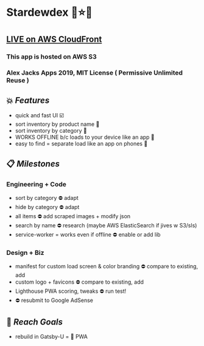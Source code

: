 # Stardewdex :melon::star::card_index:

## [LIVE on AWS CloudFront](https://stardewdex.com/)

### This app is hosted on AWS S3
### Alex Jacks Apps 2019, MIT License ( Permissive Unlimited Reuse )

## 💥 _Features_

- quick and fast UI ☑️
- sort inventory by product name 🚧
- sort inventory by category 🚧
- WORKS OFFLINE b/c loads to your device like an app 🚧
- easy to find = separate load like an app on phones 🚧

## 📋 _Milestones_

### Engineering + Code
- sort by category ⛔️ adapt
- hide by category ⛔️ adapt
- all items ⛔️ add scraped images + modify json
- search by name ⛔️ research (maybe AWS ElasticSearch if jives w S3/sls)
- service-worker = works even if offline ⛔️ enable or add lib

### Design + Biz
- manifest for custom load screen & color branding ⛔️ compare to existing, add
- custom logo + favicons ⛔️ compare to existing, add
- Lighthouse PWA scoring, tweaks ⛔️ run test!
- ⛔️ resubmit to Google AdSense

## 🏁 _Reach Goals_
- rebuild in Gatsby-U = :100: PWA